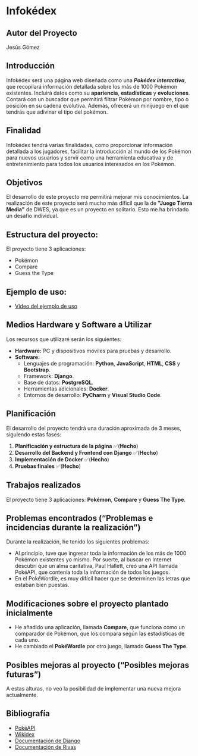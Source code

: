 # Infokédex

## Autor del Proyecto
Jesús Gómez

## Introducción
Infokédex será una página web diseñada como una __*Pokédex interactiva*__, 
que recopilará información detallada sobre los más de 1000 Pokémon existentes. 
Incluirá datos como su **apariencia**, **estadísticas** y **evoluciones**. 
Contará con un buscador que permitirá filtrar Pokémon por nombre, tipo o 
posición en su cadena evolutiva. Además, ofrecerá un minijuego en el que tendrás 
que adivinar el tipo del pokémon.

## Finalidad
Infokédex tendrá varias finalidades, como proporcionar información 
detallada a los jugadores, facilitar la introducción al mundo de los 
Pokémon para nuevos usuarios y servir como una herramienta educativa y 
de entretenimiento para todos los usuarios interesados en los Pokémon.

## Objetivos
El desarrollo de este proyecto me permitirá mejorar mis conocimientos. 
La realización de este proyecto será mucho más díficil que la de 
**"Juego Tierra Media"** de DWES, ya que es un proyecto en solitario. 
Esto me ha brindado un desafío individual.

## Estructura del proyecto:
El proyecto tiene 3 aplicaciones:
- Pokémon
- Compare
- Guess the Type

## Ejemplo de uso:
- [Vídeo del ejemplo de uso](https://docs.google.com/document/d/1BEH45xROe2GPVugnBI5xSEPj3WAVwbsoft4em3WkPYg/edit?usp=sharing)

## Medios Hardware y Software a Utilizar
Los recursos que utilizaré serán los siguientes:
- **Hardware:** PC y dispositivos móviles para pruebas y desarrollo.
- **Software:**
  - Lenguajes de programación: **Python**, **JavaScript**, **HTML**, **CSS** y **Bootstrap**.
  - Framework: **Django**.
  - Base de datos: **PostgreSQL**.
  - Herramientas adicionales: **Docker**.
  - Entornos de desarrollo: **PyCharm** y **Visual Studio Code**.

## Planificación
El desarrollo del proyecto tendrá una duración aproximada de 3 meses, 
siguiendo estas fases:
1. **Planificación y estructura de la página** ✅(**Hecho**)
2. **Desarrollo del Backend y Frontend con Django** ✅(**Hecho**)
3. **Implementación de Docker** ✅(**Hecho**)
4. **Pruebas finales** ✅(**Hecho**)

## Trabajos realizados
El proyecto tiene 3 aplicaciones: **Pokémon**, **Compare** y **Guess The Type**.

## Problemas encontrados (“Problemas e incidencias durante la realización”)
Durante la realización, he tenido los siguientes problemas:
- Al principio, tuve que ingresar toda la información de los más de 1000 Pokémon existentes yo mismo.
Por suerte, al buscar en Internet descubrí que un alma caritativa, Paul Hallett, creó una API llamada PokéAPI, que contenía toda la información de todos los juegos.
- En el PokéWordle, es muy difícil hacer que se determinen las letras que estaban bien puestas.

## Modificaciones sobre el proyecto plantado inicialmente
- He añadido una aplicación, llamada **Compare**, que funciona como un comparador de Pokémon, que 
los compara según las estadísticas de cada uno.
- He cambiado el **PokéWordle** por otro juego, llamado **Guess The Type**.

## Posibles mejoras al proyecto (“Posibles mejoras futuras”)
A estas alturas, no veo la posibilidad de implementar una nueva mejora actualmente.

## Bibliografía
- [PokéAPI](https://pokeapi.co/)
- [Wikidex](https://www.wikidex.net/wiki/WikiDex)
- [Documentación de Django](https://docs.djangoproject.com/en/5.2/)
- [Documentación de Rivas](https://elproferivas.github.io/dwes/)
